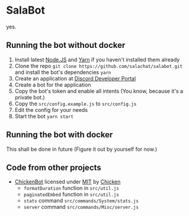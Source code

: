 # SalaBot

yes.

## Running the bot without docker
1. Install latest [Node.JS](https://nodejs.org/en/download/) and [Yarn](https://classic.yarnpkg.com/en/docs/install) if you haven't installed them already
1. Clone the repo `git clone https://github.com/salachat/salabot.git` and install the bot's dependencies `yarn`
1. Create an application at [Discord Developer Portal](https://discord.com/developers/applications)
1. Create a bot for the application
1. Copy the bot's token and enable all intents (You know, because it's a private bot.)
1. Copy the `src/config.example.js` to `src/config.js`
1. Edit the config for your needs
1. Start the bot `yarn start`

## Running the bot with docker
This shall be done in future (Figure it out by yourself for now.)

## Code from other projects

- [ChickenBot](https://github.com/Chicken/ChickenBot) licensed under [MIT](https://github.com/Chicken/ChickenBot/blob/master/LICENSE) by [Chicken](https://github.com/Chicken)
  - `formatDuration` function in `src/util.js`
  - `paginatedEmbed` function in `src/util.js`
  - `stats` command `src/commands/System/stats.js`
  - `server` command `src/commands/Misc/server.js`
